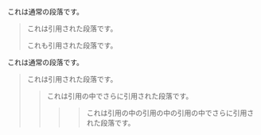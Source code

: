 これは通常の段落です。

> これは引用された段落です。
>
> これも引用された段落です。

これは通常の段落です。

> これは引用された段落です。
> > これは引用の中でさらに引用された段落です。
> > > > これは引用の中の引用の中の引用の中でさらに引用された段落です。
